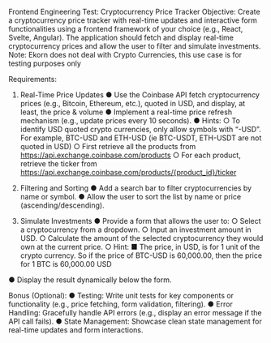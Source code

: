 Frontend Engineering Test: Cryptocurrency Price Tracker
Objective:
Create a cryptocurrency price tracker with real-time updates and interactive form functionalities
using a frontend framework of your choice (e.g., React, Svelte, Angular). The application should
fetch and display real-time cryptocurrency prices and allow the user to filter and simulate
investments.
Note: Ekorn does not deal with Crypto Currencies, this use case is for testing purposes
only

Requirements:

1. Real-Time Price Updates
   ● Use the Coinbase API fetch cryptocurrency prices (e.g., Bitcoin, Ethereum, etc.), quoted
   in USD, and display, at least, the price & volume
   ● Implement a real-time price refresh mechanism (e.g., update prices every 10 seconds).
   ● Hints:
   ○ To identify USD quoted crypto currencies, only allow symbols with “-USD”. For
   example, BTC-USD and ETH-USD (ie BTC-USDT, ETH-USDT are not quoted in
   USD)
   ○ First retrieve all the products from https://api.exchange.coinbase.com/products
   ○ For each product, retrieve the ticker from
   https://api.exchange.coinbase.com/products/{product_id}/ticker

2. Filtering and Sorting
   ● Add a search bar to filter cryptocurrencies by name or symbol.
   ● Allow the user to sort the list by name or price (ascending/descending).
3. Simulate Investments
   ● Provide a form that allows the user to:
   ○ Select a cryptocurrency from a dropdown.
   ○ Input an investment amount in USD.
   ○ Calculate the amount of the selected cryptocurrency they would own at the
   current price.
   ○ Hint:
   ■ The price, in USD, is for 1 unit of the crypto currency. So if the price of
   BTC-USD is 60,000.00, then the price for 1 BTC is 60,000.00 USD

● Display the result dynamically below the form.

Bonus (Optional):
● Testing: Write unit tests for key components or functionality (e.g., price fetching, form
validation, filtering).
● Error Handling: Gracefully handle API errors (e.g., display an error message if the API
call fails).
● State Management: Showcase clean state management for real-time updates and form
interactions.

<!-- Deliverables:
● A GitHub repository with the codebase.
● A README.md file explaining:
○ How to run the application locally.
○ Any design decisions or trade-offs made during development. -->
